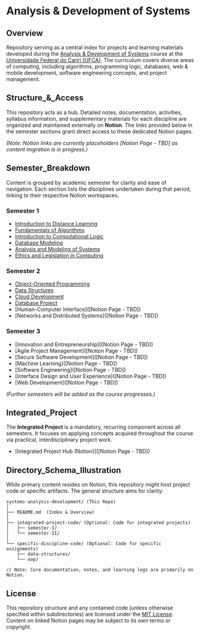 # Analysis & Development of Systems

## Overview

Repository serving as a central index for projects and learning materials developed during the [Analysis & Development of Systems](https://www.ufca.edu.br/cursos/graduacao/ads/) course at the [Universidade Federal do Cariri (UFCA)](https://www.ufca.edu.br/). The curriculum covers diverse areas of computing, including algorithms, programming logic, databases, web & mobile development, software engineering concepts, and project management.

## Structure_&_Access

This repository acts as a hub. Detailed notes, documentation, activities, syllabus information, and supplementary materials for each discipline are organized and maintained externally on **Notion**. The links provided below in the semester sections grant direct access to these dedicated Notion pages.

*(Note: Notion links are currently placeholders [Notion Page - TBD] as content migration is in progress.)*

## Semester_Breakdown

Content is grouped by academic semester for clarity and ease of navigation. Each section lists the disciplines undertaken during that period, linking to their respective Notion workspaces.

### Semester 1
*   [Introduction to Distance Learning](https://sky-clock-04e.notion.site/Introduction-to-Distance-Learning-1c30cf47793880cdb174fe38c809ee6f?pvs=4)
*   [Fundamentals of Algorithms](https://sky-clock-04e.notion.site/Fundamentals-of-Algorithms-1c30cf47793880b6a207e850d052691f?pvs=4)
*   [Introduction to Computational Logic](https://sky-clock-04e.notion.site/Introduction-to-Computational-Logic-1c30cf47793880169b10dbe0c9715ef9?pvs=4)
*   [Database Modeling](https://sky-clock-04e.notion.site/Database-Modeling-1c30cf47793880c991fffda429a11d08?pvs=4)
*   [Analysis and Modeling of Systems](https://sky-clock-04e.notion.site/Analysis-and-Modeling-of-Systems-1c30cf477938803298fdeed53cc28aeb?pvs=4)
*   [Ethics and Legislation in Computing](https://sky-clock-04e.notion.site/Ethics-and-Legislation-in-Computing-1c30cf47793880d18251cee83e28b0fb?pvs=4)

### Semester 2
*   [Object-Oriented Programming](https://sky-clock-04e.notion.site/Object-Oriented-Programming-1c30cf47793880228ac6efbc52aff4c3?pvs=4)
*   [Data Structures](https://sky-clock-04e.notion.site/Data-Structures-1c30cf477938809199e8c2acc70101ec?pvs=4)
*   [Cloud Development](https://sky-clock-04e.notion.site/Cloud-Development-1c30cf47793880caa4b6e364cee4a781?pvs=4)
*   [Database Project](https://sky-clock-04e.notion.site/Database-Project-1c30cf47793880bfb1dcd7177f774d96?pvs=4)
*   [Human-Computer Interface]([Notion Page - TBD])
*   [Networks and Distributed Systems]([Notion Page - TBD])

### Semester 3
*   [Innovation and Entrepreneurship]([Notion Page - TBD])
*   [Agile Project Management]([Notion Page - TBD])
*   [Secure Software Development]([Notion Page - TBD])
*   [Machine Learning]([Notion Page - TBD])
*   [Software Engineering]([Notion Page - TBD])
*   [Interface Design and User Experience]([Notion Page - TBD])
*   [Web Development]([Notion Page - TBD])

*(Further semesters will be added as the course progresses.)*

## Integrated_Project

The **Integrated Project** is a mandatory, recurring component across all semesters. It focuses on applying concepts acquired throughout the course via practical, interdisciplinary project work.

*   [Integrated Project Hub (Notion)]([Notion Page - TBD])

## Directory_Schema_Illustration

While primary content resides on Notion, this repository might host project code or specific artifacts. The general structure aims for clarity:

```
systems-analysis-development/ (This Repo)
│
├── README.md  (Index & Overview)
│
├── integrated-project-code/ (Optional: Code for integrated projects)
│   ├── semester-I/
│   └── semester-II/
│
└── specific-discipline-code/ (Optional: Code for specific assignments)
    ├── data-structures/
    └── oop/

// Note: Core documentation, notes, and learning logs are primarily on Notion.
```

## License

This repository structure and any contained code (unless otherwise specified within subdirectories) are licensed under the [MIT License](https://choosealicense.com/licenses/mit/). Content on linked Notion pages may be subject to its own terms or copyright.
